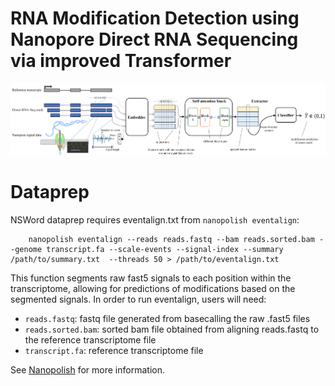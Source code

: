 # RNA Modification Detection using Nanopore Direct RNA Sequencing via improved Transformer
![Image text](https://github.com/faded53222/NSWord/blob/main/figures/whole_structure.png)
# Dataprep
NSWord dataprep requires eventalign.txt from ``nanopolish eventalign``:
```
    nanopolish eventalign --reads reads.fastq --bam reads.sorted.bam --genome transcript.fa --scale-events --signal-index --summary /path/to/summary.txt  --threads 50 > /path/to/eventalign.txt
```
This function segments raw fast5 signals to each position within the transcriptome, allowing for predictions of modifications based on the segmented signals. In order to run eventalign, users will need:
* ``reads.fastq``: fastq file generated from basecalling the raw .fast5 files
* ``reads.sorted.bam``: sorted bam file obtained from aligning reads.fastq to the reference transcriptome file
* ``transcript.fa``: reference transcriptome file

See [Nanopolish](https://github.com/jts/nanopolish) for more information.
